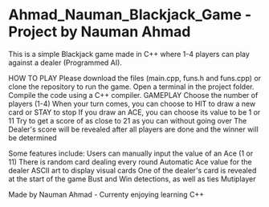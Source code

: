 # Ahmad_Nauman_Blackjack_Game - Project by Nauman Ahmad

This is a simple Blackjack game made in C++ where 1-4 players can play against a dealer (Programmed AI). 

HOW TO PLAY
Please download the files (main.cpp, funs.h and funs.cpp) or clone the repository to run the game. 
Open a terminal in the project folder.
Compile the code using a C++ compiler.
GAMEPLAY
Choose the number of players (1-4)
When your turn comes, you can choose to HIT to draw a new card or STAY to stop
If you draw an ACE, you can choose its value to be 1 or 11
Try to get a score of as close to 21 as you can without going over
The Dealer's score will be revealed after all players are done and the winner will be determined

Some features include:
Users can manually input the value of an Ace (1 or 11)
There is random card dealing every round
Automatic Ace value for the dealer
ASCII art to display visual cards
One of the dealer's card is revealed at the start of the game
Bust and Win detections, as well as ties
Mutiplayer

Made by Nauman Ahmad - Currenty enjoying learning C++
